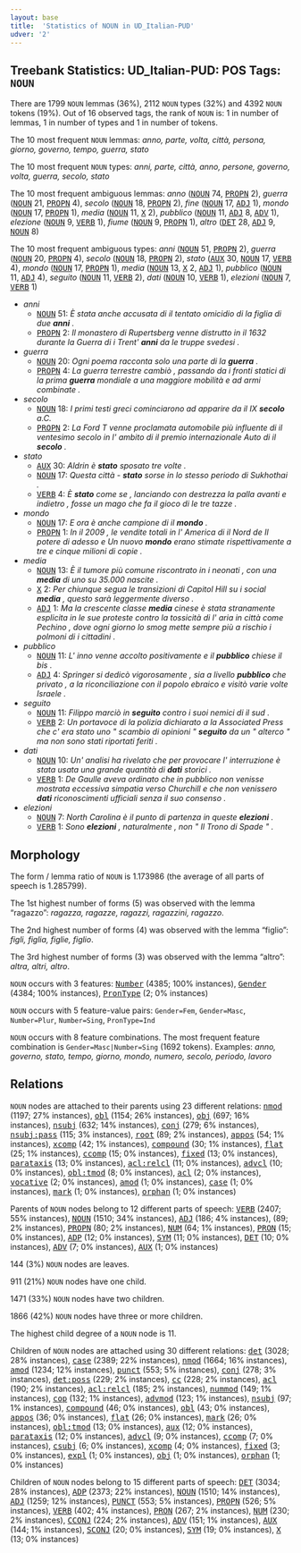 ```yaml
---
layout: base
title:  'Statistics of NOUN in UD_Italian-PUD'
udver: '2'
---
```


## Treebank Statistics: UD_Italian-PUD: POS Tags: `NOUN`

There are 1799 `NOUN` lemmas (36%), 2112 `NOUN` types (32%) and 4392 `NOUN` tokens (19%).
Out of 16 observed tags, the rank of `NOUN` is: 1 in number of lemmas, 1 in number of types and 1 in number of tokens.

The 10 most frequent `NOUN` lemmas: <em>anno, parte, volta, città, persona, giorno, governo, tempo, guerra, stato</em>

The 10 most frequent `NOUN` types:  <em>anni, parte, città, anno, persone, governo, volta, guerra, secolo, stato</em>

The 10 most frequent ambiguous lemmas: <em>anno</em> (<tt><a href="it_pud-pos-NOUN.html">NOUN</a></tt> 74, <tt><a href="it_pud-pos-PROPN.html">PROPN</a></tt> 2), <em>guerra</em> (<tt><a href="it_pud-pos-NOUN.html">NOUN</a></tt> 21, <tt><a href="it_pud-pos-PROPN.html">PROPN</a></tt> 4), <em>secolo</em> (<tt><a href="it_pud-pos-NOUN.html">NOUN</a></tt> 18, <tt><a href="it_pud-pos-PROPN.html">PROPN</a></tt> 2), <em>fine</em> (<tt><a href="it_pud-pos-NOUN.html">NOUN</a></tt> 17, <tt><a href="it_pud-pos-ADJ.html">ADJ</a></tt> 1), <em>mondo</em> (<tt><a href="it_pud-pos-NOUN.html">NOUN</a></tt> 17, <tt><a href="it_pud-pos-PROPN.html">PROPN</a></tt> 1), <em>media</em> (<tt><a href="it_pud-pos-NOUN.html">NOUN</a></tt> 11, <tt><a href="it_pud-pos-X.html">X</a></tt> 2), <em>pubblico</em> (<tt><a href="it_pud-pos-NOUN.html">NOUN</a></tt> 11, <tt><a href="it_pud-pos-ADJ.html">ADJ</a></tt> 8, <tt><a href="it_pud-pos-ADV.html">ADV</a></tt> 1), <em>elezione</em> (<tt><a href="it_pud-pos-NOUN.html">NOUN</a></tt> 9, <tt><a href="it_pud-pos-VERB.html">VERB</a></tt> 1), <em>fiume</em> (<tt><a href="it_pud-pos-NOUN.html">NOUN</a></tt> 9, <tt><a href="it_pud-pos-PROPN.html">PROPN</a></tt> 1), <em>altro</em> (<tt><a href="it_pud-pos-DET.html">DET</a></tt> 28, <tt><a href="it_pud-pos-ADJ.html">ADJ</a></tt> 9, <tt><a href="it_pud-pos-NOUN.html">NOUN</a></tt> 8)

The 10 most frequent ambiguous types:  <em>anni</em> (<tt><a href="it_pud-pos-NOUN.html">NOUN</a></tt> 51, <tt><a href="it_pud-pos-PROPN.html">PROPN</a></tt> 2), <em>guerra</em> (<tt><a href="it_pud-pos-NOUN.html">NOUN</a></tt> 20, <tt><a href="it_pud-pos-PROPN.html">PROPN</a></tt> 4), <em>secolo</em> (<tt><a href="it_pud-pos-NOUN.html">NOUN</a></tt> 18, <tt><a href="it_pud-pos-PROPN.html">PROPN</a></tt> 2), <em>stato</em> (<tt><a href="it_pud-pos-AUX.html">AUX</a></tt> 30, <tt><a href="it_pud-pos-NOUN.html">NOUN</a></tt> 17, <tt><a href="it_pud-pos-VERB.html">VERB</a></tt> 4), <em>mondo</em> (<tt><a href="it_pud-pos-NOUN.html">NOUN</a></tt> 17, <tt><a href="it_pud-pos-PROPN.html">PROPN</a></tt> 1), <em>media</em> (<tt><a href="it_pud-pos-NOUN.html">NOUN</a></tt> 13, <tt><a href="it_pud-pos-X.html">X</a></tt> 2, <tt><a href="it_pud-pos-ADJ.html">ADJ</a></tt> 1), <em>pubblico</em> (<tt><a href="it_pud-pos-NOUN.html">NOUN</a></tt> 11, <tt><a href="it_pud-pos-ADJ.html">ADJ</a></tt> 4), <em>seguito</em> (<tt><a href="it_pud-pos-NOUN.html">NOUN</a></tt> 11, <tt><a href="it_pud-pos-VERB.html">VERB</a></tt> 2), <em>dati</em> (<tt><a href="it_pud-pos-NOUN.html">NOUN</a></tt> 10, <tt><a href="it_pud-pos-VERB.html">VERB</a></tt> 1), <em>elezioni</em> (<tt><a href="it_pud-pos-NOUN.html">NOUN</a></tt> 7, <tt><a href="it_pud-pos-VERB.html">VERB</a></tt> 1)


* <em>anni</em>
  * <tt><a href="it_pud-pos-NOUN.html">NOUN</a></tt> 51: <em>È stata anche accusata di il tentato omicidio di la figlia di due <b>anni</b> .</em>
  * <tt><a href="it_pud-pos-PROPN.html">PROPN</a></tt> 2: <em>Il monastero di Rupertsberg venne distrutto in il 1632 durante la Guerra di i Trent' <b>anni</b> da le truppe svedesi .</em>
* <em>guerra</em>
  * <tt><a href="it_pud-pos-NOUN.html">NOUN</a></tt> 20: <em>Ogni poema racconta solo una parte di la <b>guerra</b> .</em>
  * <tt><a href="it_pud-pos-PROPN.html">PROPN</a></tt> 4: <em>La guerra terrestre cambiò , passando da i fronti statici di la prima <b>guerra</b> mondiale a una maggiore mobilità e ad armi combinate .</em>
* <em>secolo</em>
  * <tt><a href="it_pud-pos-NOUN.html">NOUN</a></tt> 18: <em>I primi testi greci cominciarono ad apparire da il IX <b>secolo</b> a.C.</em>
  * <tt><a href="it_pud-pos-PROPN.html">PROPN</a></tt> 2: <em>La Ford T venne proclamata automobile più influente di il ventesimo secolo in l' ambito di il premio internazionale Auto di il <b>secolo</b> .</em>
* <em>stato</em>
  * <tt><a href="it_pud-pos-AUX.html">AUX</a></tt> 30: <em>Aldrin è <b>stato</b> sposato tre volte .</em>
  * <tt><a href="it_pud-pos-NOUN.html">NOUN</a></tt> 17: <em>Questa città - <b>stato</b> sorse in lo stesso periodo di Sukhothai .</em>
  * <tt><a href="it_pud-pos-VERB.html">VERB</a></tt> 4: <em>È <b>stato</b> come se , lanciando con destrezza la palla avanti e indietro , fosse un mago che fa il gioco di le tre tazze .</em>
* <em>mondo</em>
  * <tt><a href="it_pud-pos-NOUN.html">NOUN</a></tt> 17: <em>E ora è anche campione di il <b>mondo</b> .</em>
  * <tt><a href="it_pud-pos-PROPN.html">PROPN</a></tt> 1: <em>In il 2009 , le vendite totali in l' America di il Nord de Il potere di adesso e Un nuovo <b>mondo</b> erano stimate rispettivamente a tre e cinque milioni di copie .</em>
* <em>media</em>
  * <tt><a href="it_pud-pos-NOUN.html">NOUN</a></tt> 13: <em>È il tumore più comune riscontrato in i neonati , con una <b>media</b> di uno su 35.000 nascite .</em>
  * <tt><a href="it_pud-pos-X.html">X</a></tt> 2: <em>Per chiunque segua le transizioni di Capitol Hill su i social <b>media</b> , questo sarà leggermente diverso .</em>
  * <tt><a href="it_pud-pos-ADJ.html">ADJ</a></tt> 1: <em>Ma la crescente classe <b>media</b> cinese è stata stranamente esplicita in le sue proteste contro la tossicità di l' aria in città come Pechino , dove ogni giorno lo smog mette sempre più a rischio i polmoni di i cittadini .</em>
* <em>pubblico</em>
  * <tt><a href="it_pud-pos-NOUN.html">NOUN</a></tt> 11: <em>L' inno venne accolto positivamente e il <b>pubblico</b> chiese il bis .</em>
  * <tt><a href="it_pud-pos-ADJ.html">ADJ</a></tt> 4: <em>Springer si dedicò vigorosamente , sia a livello <b>pubblico</b> che privato , a la riconciliazione con il popolo ebraico e visitò varie volte Israele .</em>
* <em>seguito</em>
  * <tt><a href="it_pud-pos-NOUN.html">NOUN</a></tt> 11: <em>Filippo marciò in <b>seguito</b> contro i suoi nemici di il sud .</em>
  * <tt><a href="it_pud-pos-VERB.html">VERB</a></tt> 2: <em>Un portavoce di la polizia dichiarato a la Associated Press che c' era stato uno " scambio di opinioni " <b>seguito</b> da un " alterco " ma non sono stati riportati feriti .</em>
* <em>dati</em>
  * <tt><a href="it_pud-pos-NOUN.html">NOUN</a></tt> 10: <em>Un' analisi ha rivelato che per provocare l' interruzione è stata usata una grande quantità di <b>dati</b> storici .</em>
  * <tt><a href="it_pud-pos-VERB.html">VERB</a></tt> 1: <em>De Gaulle aveva ordinato che in pubblico non venisse mostrata eccessiva simpatia verso Churchill e che non venissero <b>dati</b> riconoscimenti ufficiali senza il suo consenso .</em>
* <em>elezioni</em>
  * <tt><a href="it_pud-pos-NOUN.html">NOUN</a></tt> 7: <em>North Carolina è il punto di partenza in queste <b>elezioni</b> .</em>
  * <tt><a href="it_pud-pos-VERB.html">VERB</a></tt> 1: <em>Sono <b>elezioni</b> , naturalmente , non " Il Trono di Spade " .</em>

## Morphology

The form / lemma ratio of `NOUN` is 1.173986 (the average of all parts of speech is 1.285799).

The 1st highest number of forms (5) was observed with the lemma “ragazzo”: <em>ragazza, ragazze, ragazzi, ragazzini, ragazzo</em>.

The 2nd highest number of forms (4) was observed with the lemma “figlio”: <em>figli, figlia, figlie, figlio</em>.

The 3rd highest number of forms (3) was observed with the lemma “altro”: <em>altra, altri, altro</em>.

`NOUN` occurs with 3 features: <tt><a href="it_pud-feat-Number.html">Number</a></tt> (4385; 100% instances), <tt><a href="it_pud-feat-Gender.html">Gender</a></tt> (4384; 100% instances), <tt><a href="it_pud-feat-PronType.html">PronType</a></tt> (2; 0% instances)

`NOUN` occurs with 5 feature-value pairs: `Gender=Fem`, `Gender=Masc`, `Number=Plur`, `Number=Sing`, `PronType=Ind`

`NOUN` occurs with 8 feature combinations.
The most frequent feature combination is `Gender=Masc|Number=Sing` (1692 tokens).
Examples: <em>anno, governo, stato, tempo, giorno, mondo, numero, secolo, periodo, lavoro</em>


## Relations

`NOUN` nodes are attached to their parents using 23 different relations: <tt><a href="it_pud-dep-nmod.html">nmod</a></tt> (1197; 27% instances), <tt><a href="it_pud-dep-obl.html">obl</a></tt> (1154; 26% instances), <tt><a href="it_pud-dep-obj.html">obj</a></tt> (697; 16% instances), <tt><a href="it_pud-dep-nsubj.html">nsubj</a></tt> (632; 14% instances), <tt><a href="it_pud-dep-conj.html">conj</a></tt> (279; 6% instances), <tt><a href="it_pud-dep-nsubj-pass.html">nsubj:pass</a></tt> (115; 3% instances), <tt><a href="it_pud-dep-root.html">root</a></tt> (89; 2% instances), <tt><a href="it_pud-dep-appos.html">appos</a></tt> (54; 1% instances), <tt><a href="it_pud-dep-xcomp.html">xcomp</a></tt> (42; 1% instances), <tt><a href="it_pud-dep-compound.html">compound</a></tt> (30; 1% instances), <tt><a href="it_pud-dep-flat.html">flat</a></tt> (25; 1% instances), <tt><a href="it_pud-dep-ccomp.html">ccomp</a></tt> (15; 0% instances), <tt><a href="it_pud-dep-fixed.html">fixed</a></tt> (13; 0% instances), <tt><a href="it_pud-dep-parataxis.html">parataxis</a></tt> (13; 0% instances), <tt><a href="it_pud-dep-acl-relcl.html">acl:relcl</a></tt> (11; 0% instances), <tt><a href="it_pud-dep-advcl.html">advcl</a></tt> (10; 0% instances), <tt><a href="it_pud-dep-obl-tmod.html">obl:tmod</a></tt> (8; 0% instances), <tt><a href="it_pud-dep-acl.html">acl</a></tt> (2; 0% instances), <tt><a href="it_pud-dep-vocative.html">vocative</a></tt> (2; 0% instances), <tt><a href="it_pud-dep-amod.html">amod</a></tt> (1; 0% instances), <tt><a href="it_pud-dep-case.html">case</a></tt> (1; 0% instances), <tt><a href="it_pud-dep-mark.html">mark</a></tt> (1; 0% instances), <tt><a href="it_pud-dep-orphan.html">orphan</a></tt> (1; 0% instances)

Parents of `NOUN` nodes belong to 12 different parts of speech: <tt><a href="it_pud-pos-VERB.html">VERB</a></tt> (2407; 55% instances), <tt><a href="it_pud-pos-NOUN.html">NOUN</a></tt> (1510; 34% instances), <tt><a href="it_pud-pos-ADJ.html">ADJ</a></tt> (186; 4% instances),  (89; 2% instances), <tt><a href="it_pud-pos-PROPN.html">PROPN</a></tt> (80; 2% instances), <tt><a href="it_pud-pos-NUM.html">NUM</a></tt> (64; 1% instances), <tt><a href="it_pud-pos-PRON.html">PRON</a></tt> (15; 0% instances), <tt><a href="it_pud-pos-ADP.html">ADP</a></tt> (12; 0% instances), <tt><a href="it_pud-pos-SYM.html">SYM</a></tt> (11; 0% instances), <tt><a href="it_pud-pos-DET.html">DET</a></tt> (10; 0% instances), <tt><a href="it_pud-pos-ADV.html">ADV</a></tt> (7; 0% instances), <tt><a href="it_pud-pos-AUX.html">AUX</a></tt> (1; 0% instances)

144 (3%) `NOUN` nodes are leaves.

911 (21%) `NOUN` nodes have one child.

1471 (33%) `NOUN` nodes have two children.

1866 (42%) `NOUN` nodes have three or more children.

The highest child degree of a `NOUN` node is 11.

Children of `NOUN` nodes are attached using 30 different relations: <tt><a href="it_pud-dep-det.html">det</a></tt> (3028; 28% instances), <tt><a href="it_pud-dep-case.html">case</a></tt> (2389; 22% instances), <tt><a href="it_pud-dep-nmod.html">nmod</a></tt> (1664; 16% instances), <tt><a href="it_pud-dep-amod.html">amod</a></tt> (1234; 12% instances), <tt><a href="it_pud-dep-punct.html">punct</a></tt> (553; 5% instances), <tt><a href="it_pud-dep-conj.html">conj</a></tt> (278; 3% instances), <tt><a href="it_pud-dep-det-poss.html">det:poss</a></tt> (229; 2% instances), <tt><a href="it_pud-dep-cc.html">cc</a></tt> (228; 2% instances), <tt><a href="it_pud-dep-acl.html">acl</a></tt> (190; 2% instances), <tt><a href="it_pud-dep-acl-relcl.html">acl:relcl</a></tt> (185; 2% instances), <tt><a href="it_pud-dep-nummod.html">nummod</a></tt> (149; 1% instances), <tt><a href="it_pud-dep-cop.html">cop</a></tt> (132; 1% instances), <tt><a href="it_pud-dep-advmod.html">advmod</a></tt> (123; 1% instances), <tt><a href="it_pud-dep-nsubj.html">nsubj</a></tt> (97; 1% instances), <tt><a href="it_pud-dep-compound.html">compound</a></tt> (46; 0% instances), <tt><a href="it_pud-dep-obl.html">obl</a></tt> (43; 0% instances), <tt><a href="it_pud-dep-appos.html">appos</a></tt> (36; 0% instances), <tt><a href="it_pud-dep-flat.html">flat</a></tt> (26; 0% instances), <tt><a href="it_pud-dep-mark.html">mark</a></tt> (26; 0% instances), <tt><a href="it_pud-dep-obl-tmod.html">obl:tmod</a></tt> (13; 0% instances), <tt><a href="it_pud-dep-aux.html">aux</a></tt> (12; 0% instances), <tt><a href="it_pud-dep-parataxis.html">parataxis</a></tt> (12; 0% instances), <tt><a href="it_pud-dep-advcl.html">advcl</a></tt> (9; 0% instances), <tt><a href="it_pud-dep-ccomp.html">ccomp</a></tt> (7; 0% instances), <tt><a href="it_pud-dep-csubj.html">csubj</a></tt> (6; 0% instances), <tt><a href="it_pud-dep-xcomp.html">xcomp</a></tt> (4; 0% instances), <tt><a href="it_pud-dep-fixed.html">fixed</a></tt> (3; 0% instances), <tt><a href="it_pud-dep-expl.html">expl</a></tt> (1; 0% instances), <tt><a href="it_pud-dep-obj.html">obj</a></tt> (1; 0% instances), <tt><a href="it_pud-dep-orphan.html">orphan</a></tt> (1; 0% instances)

Children of `NOUN` nodes belong to 15 different parts of speech: <tt><a href="it_pud-pos-DET.html">DET</a></tt> (3034; 28% instances), <tt><a href="it_pud-pos-ADP.html">ADP</a></tt> (2373; 22% instances), <tt><a href="it_pud-pos-NOUN.html">NOUN</a></tt> (1510; 14% instances), <tt><a href="it_pud-pos-ADJ.html">ADJ</a></tt> (1259; 12% instances), <tt><a href="it_pud-pos-PUNCT.html">PUNCT</a></tt> (553; 5% instances), <tt><a href="it_pud-pos-PROPN.html">PROPN</a></tt> (526; 5% instances), <tt><a href="it_pud-pos-VERB.html">VERB</a></tt> (402; 4% instances), <tt><a href="it_pud-pos-PRON.html">PRON</a></tt> (267; 2% instances), <tt><a href="it_pud-pos-NUM.html">NUM</a></tt> (230; 2% instances), <tt><a href="it_pud-pos-CCONJ.html">CCONJ</a></tt> (224; 2% instances), <tt><a href="it_pud-pos-ADV.html">ADV</a></tt> (151; 1% instances), <tt><a href="it_pud-pos-AUX.html">AUX</a></tt> (144; 1% instances), <tt><a href="it_pud-pos-SCONJ.html">SCONJ</a></tt> (20; 0% instances), <tt><a href="it_pud-pos-SYM.html">SYM</a></tt> (19; 0% instances), <tt><a href="it_pud-pos-X.html">X</a></tt> (13; 0% instances)

